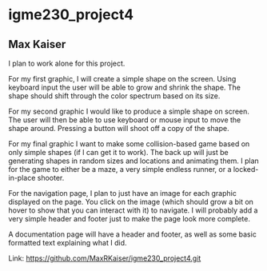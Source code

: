 # igme230_project4
Max Kaiser
--------------------------------

I plan to work alone for this project.

For my first graphic, I will create a simple shape on the screen. Using keyboard input the user will be able to grow and shrink the shape. The shape should shift through the color spectrum based on its size.

For my second graphic I would like to produce a simple shape on screen. The user will then be able to use keyboard or mouse input to move the shape around. Pressing a button will shoot off a copy of the shape.

For my final graphic I want to make some collision-based game based on only simple shapes (if I can get it to work). The back up will just be generating shapes in random sizes and locations and animating them. I plan for the game to either be a maze, a very simple endless runner, or a locked-in-place shooter. 

For the navigation page, I plan to just have an image for each graphic displayed on the page. You click on the image (which should grow a bit on hover to show that you can interact with it) to navigate. I will probably add a very simple header and footer just to make the page look more complete.

A documentation page will have a header and footer, as well as some basic formatted text explaining what I did. 

Link: https://github.com/MaxRKaiser/igme230_project4.git
